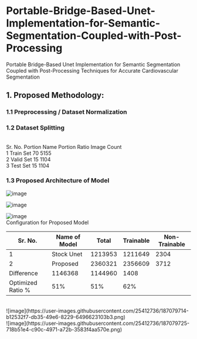 # Portable-Bridge-Based-Unet-Implementation-for-Semantic-Segmentation-Coupled-with-Post-Processing
Portable Bridge-Based Unet Implementation for Semantic Segmentation Coupled with Post-Processing Techniques for Accurate Cardiovascular Segmentation


## 1. Proposed Methodology:
### 1.1	Preprocessing / Dataset Normalization
### 1.2	Dataset Splitting

<br>
Sr. No.	Portion Name	Portion Ratio	Image Count
<br>
1	Train Set	70	5155
<br>
2	Valid Set	15	1104
<br>
3	Test Set	15	1104
<br>

### 1.3	Proposed Architecture of Model
![image](https://user-images.githubusercontent.com/25412736/187079664-cbbfafb1-09fe-406a-8002-5dea0df7753e.png)
<br>

![image](https://user-images.githubusercontent.com/25412736/187079669-8fda584b-d966-4ed3-bdaa-1208f824b8a0.png)
<br>

![image](https://user-images.githubusercontent.com/25412736/187079672-fa33702f-cea1-4c70-8ef4-653c481ed494.png)
<br>
Configuration for Proposed Model
<br>

|	Sr. No.		|	Name of Model	|	Total	|	Trainable	|	Non-Trainable	|
|	-------		|	-------------	|	-----	|	---------	|	-------------	|
|	1		|	Stock Unet	|	1213953 |	1211649		|	2304		|
|	2		|	Proposed	|	2360321	|	2356609		|	3712		|
|	Difference				|	1146368	|	1144960		|	1408		|
|	Optimized Ratio %			|	51%	|	51%		|	62%		|


<br>
![image](https://user-images.githubusercontent.com/25412736/187079714-b12532f7-db35-49e6-8229-6496623103b3.png)

<br>
![image](https://user-images.githubusercontent.com/25412736/187079725-718b51e4-c90c-4971-a72b-3583f4aa570e.png)

<br>
